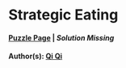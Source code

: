 # Strategic Eating

#### [Puzzle Page](5.-p.pdf) | *Solution Missing*
#### Author(s): [Qi Qi](../../../../search.html?q=Qi+Qi)

